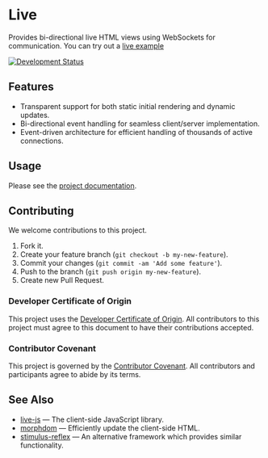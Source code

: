 # Live

Provides bi-directional live HTML views using WebSockets for communication. You can try out a [live example](https://utopia-falcon-heroku.herokuapp.com/live/index)

[![Development Status](https://github.com/socketry/live/workflows/Test/badge.svg)](https://github.com/socketry/live/actions?workflow=Test)

## Features

  - Transparent support for both static initial rendering and dynamic updates.
  - Bi-directional event handling for seamless client/server implementation.
  - Event-driven architecture for efficient handling of thousands of active connections.

## Usage

Please see the [project documentation](https://socketry.github.io/live).

## Contributing

We welcome contributions to this project.

1.  Fork it.
2.  Create your feature branch (`git checkout -b my-new-feature`).
3.  Commit your changes (`git commit -am 'Add some feature'`).
4.  Push to the branch (`git push origin my-new-feature`).
5.  Create new Pull Request.

### Developer Certificate of Origin

This project uses the [Developer Certificate of Origin](https://developercertificate.org/). All contributors to this project must agree to this document to have their contributions accepted.

### Contributor Covenant

This project is governed by the [Contributor Covenant](https://www.contributor-covenant.org/). All contributors and participants agree to abide by its terms.

## See Also

  - [live-js](https://github.com/socketry/live-js) — The client-side JavaScript library.
  - [morphdom](https://github.com/patrick-steele-idem/morphdom) — Efficiently update the client-side HTML.
  - [stimulus-reflex](https://github.com/hopsoft/stimulus_reflex) — An alternative framework which provides similar functionality.
